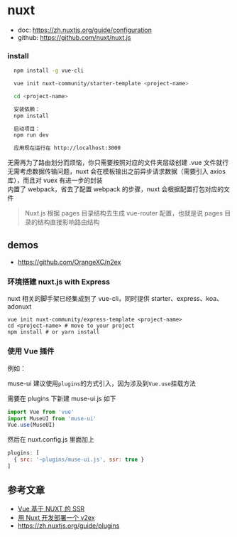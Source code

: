 # nuxt

* doc: https://zh.nuxtjs.org/guide/configuration
* github: https://github.com/nuxt/nuxt.js

### install
```sh
  npm install -g vue-cli

  vue init nuxt-community/starter-template <project-name>

  cd <project-name>

  安装依赖：
  npm install

  启动项目：
  npm run dev

  应用现在运行在 http://localhost:3000
```

无需再为了路由划分而烦恼，你只需要按照对应的文件夹层级创建 .vue 文件就行  
无需考虑数据传输问题，nuxt 会在模板输出之前异步请求数据（需要引入 axios 库），而且对 vuex 有进一步的封装  
内置了 webpack，省去了配置 webpack 的步骤，nuxt 会根据配置打包对应的文件  


> Nuxt.js 根据 pages 目录结构去生成 vue-router 配置，也就是说 pages 目录的结构直接影响路由结构

## demos
  - https://github.com/OrangeXC/n2ex
  
### 环境搭建 nuxt.js with Express
  nuxt 相关的脚手架已经集成到了 vue-cli，同时提供 starter、express、koa、adonuxt
  ```
  vue init nuxt-community/express-template <project-name>
  cd <project-name> # move to your project
  npm install # or yarn install
  ```


### 使用 Vue 插件
例如：

muse-ui 建议使用` plugins `的方式引入，因为涉及到` Vue.use `挂载方法

需要在 plugins 下新建 muse-ui.js 如下
```js
import Vue from 'vue'
import MuseUI from 'muse-ui'
Vue.use(MuseUI)
```
然后在 nuxt.config.js 里面加上
```js
plugins: [
  { src: '~plugins/muse-ui.js', ssr: true }
]
```

## 参考文章
  - [Vue 基于 NUXT 的 SSR](https://orangexc.xyz/2016/12/27/Vue-nuxt-based-ssr/)
  - [用 Nuxt 开发部署一个 v2ex](http://orangexc.xyz/2017/06/19/N2ex)
  - https://zh.nuxtjs.org/guide/plugins
